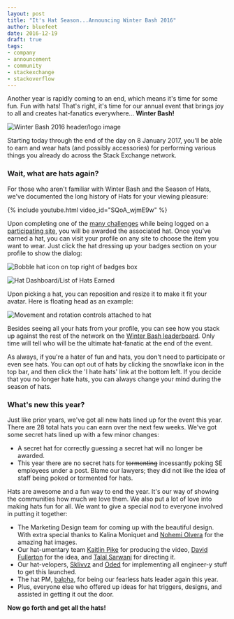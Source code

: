 ```yaml
---
layout: post
title: "It's Hat Season...Announcing Winter Bash 2016"
author: bluefeet
date: 2016-12-19
draft: true
tags:
- company
- announcement
- community
- stackexchange
- stackoverflow
---
```


Another year is rapidly coming to an end, which means it's time for some fun. Fun with hats! That's right, it's time for our annual event that brings joy to all and creates hat-fanatics everywhere... **Winter Bash!**

![Winter Bash 2016 header/logo image](https://i.stack.imgur.com/SBn6C.png)

Starting today through the end of the day on 8 January 2017, you'll be able to earn and wear hats (and possibly accessories) for performing various things you already do across the Stack Exchange network.

### Wait, what are hats again?

For those who aren't familiar with Winter Bash and the Season of Hats, we've documented the long history of Hats for your viewing pleasure:

<insert hat-umentary here>
{% include youtube.html video_id="SQoA_wjmE9w" %}

Upon completing one of the [many challenges](http://winterbash2016.stackexchange.com/) while being logged on a [participating site](http://winterbash2016.stackexchange.com/leaderboard/network), you will be awarded the associated hat. Once you've earned a hat, you can visit your profile on any site to choose the item you want to wear.  Just click the hat dressing up your badges section on your profile to show the dialog:

![Bobble hat icon on top right of badges box](https://i.stack.imgur.com/2BMCn.png)

![Hat Dashboard/List of Hats Earned](https://i.stack.imgur.com/mqCWb.jpg)

Upon picking a hat, you can reposition and resize it to make it fit your avatar. Here is floating head as an example:

![Movement and rotation controls attached to hat](https://i.stack.imgur.com/Ixhqv.png)

Besides seeing all your hats from your profile, you can see how you stack up against the rest of the network on the [Winter Bash leaderboard](http://winterbash2016.stackexchange.com/leaderboard/network). Only time will tell who will be the ultimate hat-fanatic at the end of the event.

As always, if you're a hater of fun and hats, you don't need to participate or even see hats.  You can opt out of hats by clicking the snowflake icon in the top bar, and then click the 'I hate hats' link at the bottom left.  If you decide that you no longer hate hats, you can always change your mind during the season of hats.

### What's new this year?

Just like prior years, we've got all new hats lined up for the event this year.  There are 28 total hats you can earn over the next few weeks.  We've got some secret hats lined up with a few minor changes:

- A secret hat for correctly guessing a secret hat will no longer be awarded.
- This year there are no secret hats for <s>tormenting</s> incessantly poking SE employees under a post. Blame our lawyers; they did not like the idea of staff being poked or tormented for hats. 

Hats are awesome and a fun way to end the year.  It's our way of showing the communities how much we love them.  We also put a lot of love into making hats fun for all.  We want to give a special nod to everyone involved in putting it together:

- The Marketing Design team for coming up with the beautiful design. With extra special thanks to Kalina Moniquet and [Nohemi Olvera](http://stackoverflow.com/users/5921168/nohemi-olvera) for the amazing hat images.  
- Our hat-umentary team [Kaitlin Pike](http://stackoverflow.com/users/5741738/kcpike) for producing the video, [David Fullerton](http://meta.stackexchange.com/users/146719/david-fullerton) for the idea, and [Talal Sarwani](http://meta.stackexchange.com/users/306119/talal) for directing it.
- Our hat-velopers, [Sklivvz](http://stackoverflow.com/users/7028/sklivvz) and [Oded](https://stackexchange.com/users/1190/oded) for implementing all engineer-y stuff to get this launched.
- The hat PM, [balpha](http://stackexchange.com/users/40051/balpha), for being our fearless hats leader again this year. 
- Plus, everyone else who offered up ideas for hat triggers, designs, and assisted in getting it out the door. 

**Now go forth and get all the hats!**


